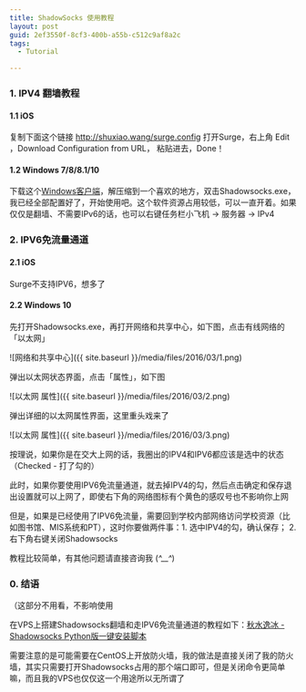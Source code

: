 ```yaml
---
title: ShadowSocks 使用教程
layout: post
guid: 2ef3550f-8cf3-400b-a55b-c512c9af8a2c
tags:
  - Tutorial

---
```


### 1.  IPV4 翻墙教程

#### 1.1  iOS

复制下面这个链接 http://shuxiao.wang/surge.config 打开Surge，右上角 Edit ，Download Configuration from URL， 粘贴进去，Done！

#### 1.2  Windows 7/8/8.1/10

下载这个[Windows客户端](http://7s1qxo.com1.z0.glb.clouddn.com/Shadowsocks.rar)，解压缩到一个喜欢的地方，双击Shadowsocks.exe，我已经全部配置好了，开始使用吧。这个软件资源占用较低，可以一直开着。如果仅仅是翻墙、不需要IPv6的话，也可以右键任务栏小飞机 -> 服务器 -> IPv4


### 2.  IPV6免流量通道

#### 2.1  iOS

Surge不支持IPV6，想多了

#### 2.2  Windows 10

先打开Shadowsocks.exe，再打开网络和共享中心，如下图，点击有线网络的「以太网」

![网络和共享中心]({{ site.baseurl }}/media/files/2016/03/1.png)

弹出以太网状态界面，点击「属性」，如下图

![以太网 属性]({{ site.baseurl }}/media/files/2016/03/2.png)

弹出详细的以太网属性界面，这里重头戏来了

![以太网 属性]({{ site.baseurl }}/media/files/2016/03/3.png) 

按理说，如果你是在交大上网的话，我圈出的IPV4和IPV6都应该是选中的状态（Checked - 打了勾的）

此时，如果你要使用IPV6免流量通道，就去掉IPV4的勾，然后点击确定和保存退出设置就可以上网了，即使右下角的网络图标有个黄色的感叹号也不影响你上网

但是，如果是已经使用了IPV6免流量，需要回到学校内部网络访问学校资源（比如图书馆、MIS系统和PT），这时你要做两件事：1. 选中IPV4的勾，确认保存； 2. 右下角右键关闭Shadowsocks

教程比较简单，有其他问题请直接咨询我 (*^__^*) 


### 0. 结语

（这部分不用看，不影响使用

在VPS上搭建Shadowsocks翻墙和走IPV6免流量通道的教程如下：[秋水逸冰 - Shadowsocks Python版一键安装脚本](https://teddysun.com/342.html)

需要注意的是可能需要在CentOS上开放防火墙，我的做法是直接关闭了我的防火墙，其实只需要打开Shadowsocks占用的那个端口即可，但是关闭命令更简单嘛，而且我的VPS也仅仅这一个用途所以无所谓了
